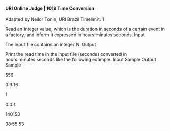 ####  URI Online Judge | 1019 Time Conversion

Adapted by Neilor Tonin, URI Brazil
Timelimit: 1

Read an integer value, which is the duration in seconds of a certain event in a factory, and inform it expressed in hours:minutes:seconds.
Input

The input file contains an integer N.
Output

Print the read time in the input file (seconds) converted in hours:minutes:seconds like the following example.
Input Sample 	Output Sample

556


0:9:16

1


0:0:1

140153


38:55:53